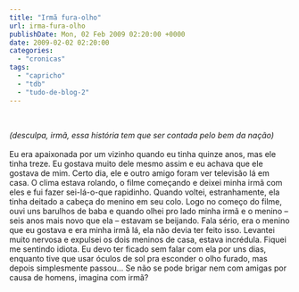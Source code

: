 ```yaml
---
title: "Irmã fura-olho"
url: irma-fura-olho
publishDate: Mon, 02 Feb 2009 02:20:00 +0000
date: 2009-02-02 02:20:00
categories: 
  - "cronicas"
tags: 
  - "capricho"
  - "tdb"
  - "tudo-de-blog-2"
---
```

<a href="http://2.bp.blogspot.com/_BzqI_RDZ6O4/SsYlLt8HzbI/AAAAAAAAA_Q/4DFFcbn_v30/s1600-h/DSC01862.jpg"><img src="http://2.bp.blogspot.com/_BzqI_RDZ6O4/SsYlLt8HzbI/AAAAAAAAA_Q/4DFFcbn_v30/s200/DSC01862.jpg" border="0" alt=""></a><div><span><span><br></span></span></div><div><span><span><i>(desculpa, irmã, essa história tem que ser contada pelo bem da nação)</i></span></span></div><div><span><span><br></span></span></div><div><span><span> Eu era apaixonada por um vizinho quando eu tinha quinze anos, mas ele tinha treze. Eu gostava muito dele mesmo assim e eu achava que ele gostava de mim. Certo dia, ele e outro amigo foram ver televisão lá em casa. O clima estava rolando, o filme começando e deixei minha irmã com eles e fui fazer sei-lá-o-que rapidinho. Quando voltei, estranhamente, ela tinha deitado a cabeça do menino em seu colo. Logo no começo do filme, ouvi uns barulhos de baba e quando olhei pro lado minha irmã e o menino – seis anos mais novo que ela – estavam se beijando. Fala sério, era o menino que eu gostava e era minha irmã lá, ela não devia ter feito isso. Levantei muito nervosa e expulsei os dois meninos de casa, estava incrédula. Fiquei me sentindo idiota. Eu devo ter ficado sem falar com ela por uns dias, enquanto tive que usar óculos de sol pra esconder o olho furado, mas depois simplesmente passou... Se não se pode brigar nem com amigas por causa de homens, imagina com irmã?</span></span></div>
